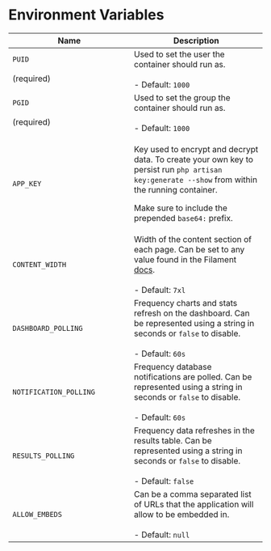 # Environment Variables

<table><thead><tr><th width="225">Name</th><th>Description</th></tr></thead><tbody><tr><td><code>PUID</code><br><br>(required)</td><td>Used to set the user the container should run as.<br><br>- Default: <code>1000</code></td></tr><tr><td><code>PGID</code><br><br>(required)</td><td>Used to set the group the container should run as.<br><br>- Default: <code>1000</code></td></tr><tr><td><code>APP_KEY</code></td><td><p>Key used to encrypt and decrypt data. To create your own key to persist run <code>php artisan key:generate --show</code> from within the running container. </p><p></p><p>Make sure to include the prepended <code>base64:</code> prefix.</p></td></tr><tr><td><code>CONTENT_WIDTH</code></td><td>Width of the content section of each page. Can be set to any value found in the Filament <a href="https://filamentphp.com/docs/3.x/panels/configuration#customizing-the-maximum-content-width">docs</a>.<br><br>- Default: <code>7xl</code></td></tr><tr><td><code>DASHBOARD_POLLING</code></td><td>Frequency charts and stats refresh on the dashboard. Can be represented using a string in seconds or <code>false</code> to disable.<br><br>- Default: <code>60s</code></td></tr><tr><td><code>NOTIFICATION_POLLING</code></td><td>Frequency database notifications are polled. Can be represented using a string in seconds or <code>false</code> to disable.<br><br>- Default: <code>60s</code></td></tr><tr><td><code>RESULTS_POLLING</code></td><td>Frequency data refreshes in the results table. Can be represented using a string in seconds or <code>false</code> to disable.<br><br>- Default: <code>false</code></td></tr><tr><td><code>ALLOW_EMBEDS</code></td><td>Can be a comma separated list of URLs that the application will allow to be embedded in.<br><br>- Default: <code>null</code></td></tr></tbody></table>
